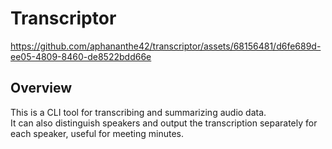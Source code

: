 # Transcriptor

https://github.com/aphananthe42/transcriptor/assets/68156481/d6fe689d-ee05-4809-8460-de8522bdd66e

## Overview

This is a CLI tool for transcribing and summarizing audio data.  
It can also distinguish speakers and output the transcription separately for each speaker, useful for meeting minutes.
